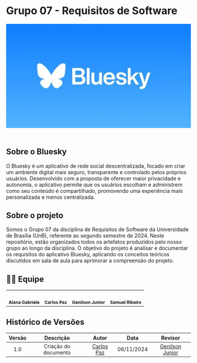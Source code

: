 # Grupo 07 - Requisitos de Software

  <div align="center">
<img src="/docs/planejamento/imagens/blueskylogo.jpg" alt="" style=" max-width: 100%; height: auto; margin-bottom: 20px;">
</div>

## Sobre o Bluesky

O Bluesky é um aplicativo de rede social descentralizada, focado em criar um ambiente digital mais seguro, transparente e controlado pelos próprios usuários. Desenvolvido com a proposta de oferecer maior privacidade e autonomia, o aplicativo permite que os usuários escolham e administrem como seu conteúdo é compartilhado, promovendo uma experiência mais personalizada e menos centralizada.

## Sobre o projeto

Somos o Grupo 07 da disciplina de Requisitos de Software da Universidade de Brasília (UnB), referente ao segundo semestre de 2024. Neste repositório, estão organizados todos os artefatos produzidos pelo nosso grupo ao longo da disciplina. O objetivo do projeto é analisar e documentar os requisitos do aplicativo Bluesky, aplicando os conceitos teóricos discutidos em sala de aula para aprimorar a compreensão do projeto.

 ## 👨‍💻 Equipe

<div align="center">
  <table>
    <tr>
      <td align="center"><a href="https://github.com/alanagabriele"><img style="border-radius: 200%;" src="https://avatars.githubusercontent.com/u/85856457?v=4" width="100px;" alt=""/><br /><sub><b>Alana Gabriele</b></sub></a><br /></td>
      <td align="center"><a href="https://github.com/dudupaz"><img style="border-radius: 200%;" src="https://avatars.githubusercontent.com/u/122990784?v=4" width="100px;" alt=""/><br /><sub><b>Carlos Paz</b></sub></a><br /></td>
      <td align="center"><a href="https://github.com/GenilsonJrs"><img style="border-radius: 200%;" src="https://avatars.githubusercontent.com/u/61212256?v=4" width="100px;" alt=""/><br /><sub><b>Genilson Junior</b></sub></a><br /></td>
      <td align="center"><a href="https://github.com/SamuelRicosta"><img style="border-radius: 200%;" src="https://avatars.githubusercontent.com/u/90395032?v=4" width="100px;" alt=""/><br /><sub><b>Samuel Ribeiro</b></sub></a><br /></td>
    </tr>
  </table>
</div>


## Histórico de Versões

| Versão |          Descrição              |     Autor      |      Data      |   Revisor     | 
|:------:|:-------------------------------:|:--------------:|:--------------:|:-------------:|
|  1.0   | Criação do documento | [Carlos Paz](https://github.com/dudupaz) | 06/11/2024   | [Genilson Junior](https://github.com/GenilsonJrs) |


